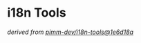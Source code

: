 # i18n Tools

_derived from [pimm-dev/i18n-tools@1e6d18a](https://github.com/pimm-dev/i18n-tools/tree/1e6d18a16ed130d9065343951527c9532cb57fa8)_

